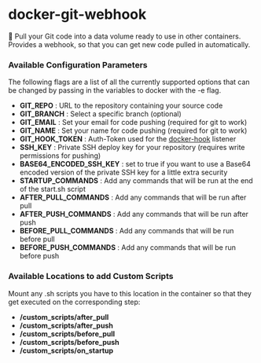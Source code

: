 # docker-git-webhook
:whale: Pull your Git code into a data volume ready to use in other containers. Provides a webhook, so that you can get new code pulled in automatically.

### Available Configuration Parameters

The following flags are a list of all the currently supported options that can be changed by passing in the variables to docker with the -e flag.

 - **GIT_REPO** : URL to the repository containing your source code
 - **GIT_BRANCH** : Select a specific branch (optional)
 - **GIT_EMAIL** : Set your email for code pushing (required for git to work)
 - **GIT_NAME** : Set your name for code pushing (required for git to work)
 - **GIT_HOOK_TOKEN** : Auth-Token used for the [docker-hook](https://github.com/schickling/docker-hook) listener
 - **SSH_KEY** : Private SSH deploy key for your repository (requires write permissions for pushing)
 - **BASE64_ENCODED_SSH_KEY** : set to true if you want to use a Base64 encoded version of the private SSH key for a little extra security
 - **STARTUP_COMMANDS** : Add any commands that will be run at the end of the start.sh script
 - **AFTER_PULL_COMMANDS** : Add any commands that will be run after pull
 - **AFTER_PUSH_COMMANDS** : Add any commands that will be run after push
 - **BEFORE_PULL_COMMANDS** : Add any commands that will be run before pull
 - **BEFORE_PUSH_COMMANDS** : Add any commands that will be run before push
 
### Available Locations to add Custom Scripts

Mount any .sh scripts you have to this location in the container so that they get executed on the corresponding step:

  - **/custom_scripts/after_pull**
  - **/custom_scripts/after_push**
  - **/custom_scripts/before_pull**
  - **/custom_scripts/before_push**
  - **/custom_scripts/on_startup**

